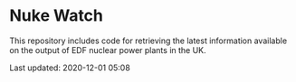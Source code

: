 # Nuke Watch

This repository includes code for retrieving the latest information available on the output of EDF nuclear power plants in the UK.

Last updated: 2020-12-01 05:08